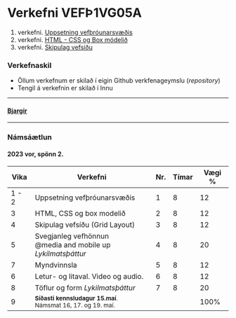 # Verkefni VEFÞ1VG05A

1. verkefni. [Uppsetning vefþróunarsvæðis](Verkefni-1/)
1. verkefni. [HTML - CSS og Box módelið](Verkefni-2/)
1. verkefni. [Skipulag vefsíðu](Verkefni-3/README.md)
<!--
1. verkefni. [Sveigjanleg hönnun](Verkefni-4/README.md)
1. verkefni. [Myndvinnsla](Verkefni-5/README.md)
1. verkefni. [Leturfræði, efnisyfirlit og innsetning miðla (API)](Verkefni-6/README.md)
1. verkefni. [Töflur og form - lykilmatsþáttur](Verkefni-7/README.md)
-->
### Verkefnaskil 
 
-  Öllum verkefnum er skilað í eigin Github verkfenageymslu (_repository_)
-  Tengil á verkefnin er skilað í Innu

---

#### [Bjargir](https://github.com/vefgrunnur/Namsefni/wiki)

---

### Námsáætlun

#### 2023 vor, spönn 2. 

| Vika  | Verkefni  | Nr. | Tímar | Vægi % |
|---|---|---|---|---|
| 1 - 2  | Uppsetning vefþróunarsvæðis  | 1  | 8 | 12 |
| 3  | HTML, CSS og box modelið  | 2 | 8  | 12 |
| 4  | Skipulag vefsíðu (Grid Layout) | 3  | 8 | 12 |
| 5  | Svegjanleg vefhönnun <br>@media and mobile up _Lykilmatsþáttur_ | 4  | 8  | 20 |
| 7  | Myndvinnsla| 5  | 8 | 12 |
| 6  | Letur- og litaval. Video og audio.| 6  | 8 | 12  |
| 8  | Töflur og form _Lykilmatsþáttur_ | 7 | 8 | 20 |
| 9  | <sub>**Síðasti  kennsludagur 15.maí**. <br> Námsmat 16, 17. og 19. maí.</sub> |  |  | 100%  |


